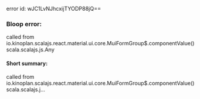 error id: wJC1LvNJhcxijTYODP88jQ==
### Bloop error:

called from io.kinoplan.scalajs.react.material.ui.core.MuiFormGroup$.componentValue()scala.scalajs.js.Any
#### Short summary: 

called from io.kinoplan.scalajs.react.material.ui.core.MuiFormGroup$.componentValue()scala.scalajs.j...